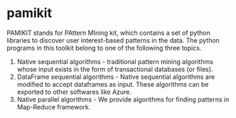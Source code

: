 # pamikit

PAMIKIT stands for PAttern MIning kit, which contains a set of python libraries to discover user interest-based patterns in the data. The python programs in this toolkit belong to one of the following three topics.

1. Native sequential algorithms - traditional pattern mining algorithms whose input exists in the form of transactional databases (or files).
2. DataFrame sequential algorithms - Native sequential algorithms are modified to accept dataframes as input. These algorithms can be exported to other softwares like Azure.
3. Native parallel algorithms - We provide algorithms for finding patterns in Map-Reduce framework.
